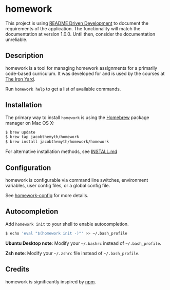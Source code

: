 # homework

This project is using [README Driven Development](http://tom.preston-werner.com/2010/08/23/readme-driven-development.html) to document the requirements of the application. The functionality will match the documentation at version 1.0.0. Until then, consider the documentation unreliable.

## Description

homework is a tool for managing homework assignments for a primarily code-based curriculum. It was developed for and is used by the courses at [The Iron Yard](http://theironyard.com).

Run `homework help` to get a list of available commands.

## Installation

The primary way to install `homework` is using the [Homebrew](http://brew.sh/) package manager on Mac OS X:

```sh
$ brew update
$ brew tap jacobthemyth/homework
$ brew install jacobthemyth/homework/homework
```

For alternative installation methods, see [INSTALL.md](INSTALL.md)

## Configuration

homework is configurable via command line switches, environment variables, user config files, or a global config file.

See [homework-config](doc/guides/config.md) for more details.

## Autocompletion
Add `homework init` to your shell to enable autocompletion.

```sh
$ echo 'eval "$(homework init -)"' >> ~/.bash_profile
```

**Ubuntu Desktop note**: Modify your `~/.bashrc` instead of `~/.bash_profile`.

**Zsh note**: Modify your `~/.zshrc` file instead of `~/.bash_profile`.

## Credits

homework is significantly inspired by [npm](https://github.com/npm/npm).
